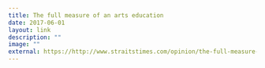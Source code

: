 ```yaml
---
title: The full measure of an arts education
date: 2017-06-01
layout: link
description: ""
image: ""
external: https://http://www.straitstimes.com/opinion/the-full-measure-of-an-arts-education
---
```

